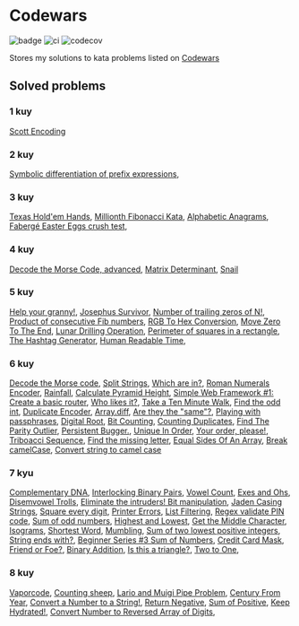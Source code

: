 # Codewars

![badge](https://www.codewars.com/users/sierikov/badges/micro)
![ci](https://github.com/sierikov/codewars/actions/workflows/ci.yml/badge.svg)
![codecov](https://codecov.io/gh/sierikov/codewars/branch/master/graph/badge.svg?token=LitdZxwLnJ)

Stores my solutions to kata problems listed on [Codewars](https://www.codewars.com/)

## Solved problems

### 1 kuy
[Scott Encoding](https://www.codewars.com/kata/59c132fb70a3b7efd3000024)

### 2 kuy
[Symbolic differentiation of prefix expressions](https://www.codewars.com/kata/5e7a58d50c6b7a0022e1b852),

### 3 kuy

[Texas Hold'em Hands](https://www.codewars.com/kata/524c74f855025e2495000262),
[Millionth Fibonacci Kata](https://www.codewars.com/kata/53d40c1e2f13e331fc000c26),
[Alphabetic Anagrams](https://www.codewars.com/kata/53e57dada0cb0400ba000688),
[Fabergé Easter Eggs crush test](https://www.codewars.com/kata/54cb771c9b30e8b5250011d4),

### 4 kuy

[Decode the Morse Code, advanced](https://www.codewars.com/kata/54b72c16cd7f5154e9000457),
[Matrix Determinant](https://www.codewars.com/kata/52a382ee44408cea2500074c),
[Snail](https://www.codewars.com/kata/521c2db8ddc89b9b7a0000c1)

### 5 kuy

[Help your granny!](https://www.codewars.com/kata/5536a85b6ed4ee5a78000035),
[Josephus Survivor](https://www.codewars.com/kata/555624b601231dc7a400017a),
[Number of trailing zeros of N!](https://www.codewars.com/kata/52f787eb172a8b4ae1000a34),
[Product of consecutive Fib numbers](https://www.codewars.com/kata/5541f58a944b85ce6d00006a),
[RGB To Hex Conversion](https://www.codewars.com/kata/513e08acc600c94f01000001),
[Move Zero To The End](https://www.codewars.com/kata/52597aa56021e91c93000cb0),
[Lunar Drilling Operation](https://www.codewars.com/kata/63ada5a5779bac0066143fa0),
[Perimeter of squares in a rectangle](https://www.codewars.com/kata/559a28007caad2ac4e000083),
[The Hashtag Generator](https://www.codewars.com/kata/52449b062fb80683ec000024),
[Human Readable Time](https://www.codewars.com/kata/52685f7382004e774f0001f7),

### 6 kuy

[Decode the Morse code](https://www.codewars.com/kata/decode-the-morse-code),
[Split Strings](https://www.codewars.com/kata/515de9ae9dcfc28eb6000001),
[Which are in?](https://www.codewars.com/kata/550554fd08b86f84fe000a58),
[Roman Numerals Encoder](https://www.codewars.com/kata/51b62bf6a9c58071c600001b),
[Rainfall](https://www.codewars.com/kata/56a32dd6e4f4748cc3000006),
[Calculate Pyramid Height](https://www.codewars.com/kata/56968ce7753513604b000055),
[Simple Web Framework #1: Create a basic router](https://www.codewars.com/kata/588a00ad70720f2cd9000005),
[Who likes it?](https://www.codewars.com/kata/5266876b8f4bf2da9b000362),
[Take a Ten Minute Walk](https://www.codewars.com/kata/54da539698b8a2ad76000228),
[Find the odd int](https://www.codewars.com/kata/54da5a58ea159efa38000836),
[Duplicate Encoder](https://www.codewars.com/kata/54b42f9314d9229fd6000d9c),
[Array.diff](https://www.codewars.com/kata/523f5d21c841566fde000009),
[Are they the "same"?](https://www.codewars.com/kata/550498447451fbbd7600041c),
[Playing with passphrases](https://www.codewars.com/kata/559536379512a64472000053),
[Digital Root](https://www.codewars.com/kata/541c8630095125aba6000c00),
[Bit Counting](https://www.codewars.com/kata/526571aae218b8ee490006f4),
[Counting Duplicates](https://www.codewars.com/kata/54bf1c2cd5b56cc47f0007a1),
[Find The Parity Outlier](https://www.codewars.com/kata/5526fc09a1bbd946250002dc),
[Persistent Bugger.](https://www.codewars.com/kata/55bf01e5a717a0d57e0000ec),
[Unique In Order](https://www.codewars.com/kata/54e6533c92449cc251001667),
[Your order, please!](https://www.codewars.com/kata/55c45be3b2079eccff00010f),
[Triboacci Sequence](https://www.codewars.com/kata/556deca17c58da83c00002db),
[Find the missing letter](https://www.codewars.com/kata/5839edaa6754d6fec10000a2),
[Equal Sides Of An Array](https://www.codewars.com/kata/5679aa472b8f57fb8c000047),
[Break camelCase](https://www.codewars.com/kata/5208f99aee097e6552000148),
[Convert string to camel case](https://www.codewars.com/kata/517abf86da9663f1d2000003)

### 7 kyu

[Complementary DNA](https://www.codewars.com/kata/554e4a2f232cdd87d9000038),
[Interlocking Binary Pairs](https://www.codewars.com/kata/628e3ee2e1daf90030239e8a),
[Vowel Count](https://www.codewars.com/kata/54ff3102c1bad923760001f3),
[Exes and Ohs](https://www.codewars.com/kata/55908aad6620c066bc00002a),
[Disemvowel Trolls](https://www.codewars.com/kata/52fba66badcd10859f00097e),
[Eliminate the intruders! Bit manipulation](https://www.codewars.com/kata/5a0d38c9697598b67a000041),
[Jaden Casing Strings](https://www.codewars.com/kata/5390bac347d09b7da40006f6),
[Square every digit](https://www.codewars.com/kata/546e2562b03326a88e000020),
[Printer Errors](https://www.codewars.com/kata/56541980fa08ab47a0000040),
[List Filtering](https://www.codewars.com/kata/53dbd5315a3c69eed20002dd),
[Regex validate PIN code](https://www.codewars.com/kata/55f8a9c06c018a0d6e000132),
[Sum of odd numbers](https://www.codewars.com/kata/55fd2d567d94ac3bc9000064),
[Highest and Lowest](https://www.codewars.com/kata/554b4ac871d6813a03000035),
[Get the Middle Character](https://www.codewars.com/kata/56747fd5cb988479af000028),
[Isograms](https://www.codewars.com/kata/54ba84be607a92aa900000f1),
[Shortest Word](https://www.codewars.com/kata/57cebe1dc6fdc20c57000ac9),
[Mumbling](https://www.codewars.com/kata/5667e8f4e3f572a8f2000039),
[Sum of two lowest positive integers](https://www.codewars.com/kata/558fc85d8fd1938afb000014),
[String ends with?](https://www.codewars.com/kata/51f2d1cafc9c0f745c00037d),
[Beginner Series #3 Sum of Numbers](https://www.codewars.com/kata/55f2b110f61eb01779000053),
[Credit Card Mask](https://www.codewars.com/kata/5412509bd436bd33920011bc),
[Friend or Foe?](https://www.codewars.com/kata/55b42574ff091733d900002f),
[Binary Addition](https://www.codewars.com/kata/551f37452ff852b7bd000139),
[Is this a triangle?](https://www.codewars.com/kata/56606694ec01347ce800001b),
[Two to One](https://www.codewars.com/kata/5656b6906de340bd1b0000ac),

### 8 kuy

[Vaporcode](https://www.codewars.com/kata/5966eeb31b229e44eb00007a),
[Counting sheep](https://www.codewars.com/kata/54edbc7200b811e956000556),
[Lario and Muigi Pipe Problem](https://www.codewars.com/kata/56b29582461215098d00000f),
[Century From Year](https://www.codewars.com/kata/5a3fe3dde1ce0e8ed6000097),
[Convert a Number to a String!](https://www.codewars.com/kata/5265326f5fda8eb1160004c8/train/scala),
[Return Negative](https://www.codewars.com/kata/55685cd7ad70877c23000102),
[Sum of Positive](https://www.codewars.com/kata/5715eaedb436cf5606000381),
[Keep Hydrated!](https://www.codewars.com/kata/582cb0224e56e068d800003c),
[Convert Number to Reversed Array of Digits](https://www.codewars.com/kata/5583090cbe83f4fd8c000051),
